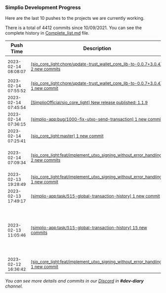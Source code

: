 
### Simplio Development Progress

Here are the last 10 pushes to the projects we are currently working.

There is a total of 4412 commits since 10/09/2021. You can see the complete history in
 [Complete_list.md](Complete_list.md) file.

| Push Time | Description | Commits |
| --- | --- | --- |
| <sub>2023-02-14 08:08:07</sub> | <sub>[[sio_core_light:chore/update\-trust\_wallet\_core\_lib\-to\-0\.0\.7\+3\.0\.4] 2 new commits](https://github.com/SimplioOfficial/sio_core_light/compare/42073b097efa...1087db30f2af)</sub> | <sub>[4639708](https://github.com/SimplioOfficial/sio_core_light/commit/4639708029207544131ff44932891ab2bea565c0) fix: ensureInitialized in on_emulator_test - ciripel<br>[1087db3](https://github.com/SimplioOfficial/sio_core_light/commit/1087db30f2af33a71d783ebf363103c1b9020ed8) fix: remove unneeded async - ciripel</sub> |
| <sub>2023-02-14 07:55:52</sub> | <sub>[[sio_core_light:chore/update\-trust\_wallet\_core\_lib\-to\-0\.0\.7\+3\.0\.4] 1 new commit](https://github.com/SimplioOfficial/sio_core_light/commit/42073b097efa71baabef9a7a394b22d456c07b03)</sub> | <sub>[42073b0](https://github.com/SimplioOfficial/sio_core_light/commit/42073b097efa71baabef9a7a394b22d456c07b03) chore: update trust_wallet_core_lib to 0.0.7+3.0.4 - ciripel</sub> |
| <sub>2023-02-14 07:45:54</sub> | <sub>[[SimplioOfficial/sio_core_light] New release published: 1\.1\.9](https://github.com/SimplioOfficial/sio_core_light/releases/tag/1.1.9)</sub> | <sub>_No Commits_</sub> |
| <sub>2023-02-14 07:36:15</sub> | <sub>[[simplio-app:bug/1000\-fix\-utxo\-send\-transaction] 1 new commit](https://github.com/SimplioOfficial/simplio-app/commit/e15a3ec9f221acc7d7f6b68bf30d44a64b59e7fb)</sub> | <sub>[e15a3ec](https://github.com/SimplioOfficial/simplio-app/commit/e15a3ec9f221acc7d7f6b68bf30d44a64b59e7fb) chore: fixed typo in toAssetTransactionSentSuccess - ciripel</sub> |
| <sub>2023-02-14 07:25:41</sub> | <sub>[[sio_core_light:master] 1 new commit](https://github.com/SimplioOfficial/sio_core_light/commit/48de75fd34e72f78a6e20936b909f631d88bbcdf)</sub> | <sub>[48de75f](https://github.com/SimplioOfficial/sio_core_light/commit/48de75fd34e72f78a6e20936b909f631d88bbcdf) Feat/implement utxo signing without error handl... - ciripel</sub> |
| <sub>2023-02-14 07:09:34</sub> | <sub>[[sio_core_light:feat/implement\_utxo\_signing\_without\_error\_handling] 2 new commits](https://github.com/SimplioOfficial/sio_core_light/compare/d4176d74e804...98d2c281ff2e)</sub> | <sub>[9565ecd](https://github.com/SimplioOfficial/sio_core_light/commit/9565ecd4018c8a9e93178b855feb9d143479d080) chore: force trust_wallet_core_lib 0.0.6+2.9.4 - ciripel<br>[98d2c28](https://github.com/SimplioOfficial/sio_core_light/commit/98d2c281ff2eebb7eb75b72ad0207a4cfced1832) chore: increase version to 1.1.9 - ciripel</sub> |
| <sub>2023-02-13 19:28:49</sub> | <sub>[[sio_core_light:feat/implement\_utxo\_signing\_without\_error\_handling] 1 new commit](https://github.com/SimplioOfficial/sio_core_light/commit/d4176d74e804ad3c792a3a254803befe4b4eb49b)</sub> | <sub>[d4176d7](https://github.com/SimplioOfficial/sio_core_light/commit/d4176d74e804ad3c792a3a254803befe4b4eb49b) feat: implement adjusted network fees! - ciripel</sub> |
| <sub>2023-02-13 17:49:17</sub> | <sub>[[simplio-app:task/515\-global\-transaction\-history] 1 new commit](https://github.com/SimplioOfficial/simplio-app/commit/9abfa745e4808dba0aece589eb9003e288e2052b)</sub> | <sub>[9abfa74](https://github.com/SimplioOfficial/simplio-app/commit/9abfa745e4808dba0aece589eb9003e288e2052b) refactor inventory screen with flutter native api - storkandstars</sub> |
| <sub>2023-02-13 11:05:46</sub> | <sub>[[simplio-app:task/515\-global\-transaction\-history] 15 new commits](https://github.com/SimplioOfficial/simplio-app/compare/fb510b633ae5...e25fba964a32)</sub> | <sub>[d63ebe3](https://github.com/SimplioOfficial/simplio-app/commit/d63ebe3596145d6ec826e639109b87c22d17341d) adding date text widget - storkandstars<br>[263dfaa](https://github.com/SimplioOfficial/simplio-app/commit/263dfaaa4974c74dd0b38ccdd7a7143150dd44d9) removing date extension - storkandstars<br>[609a07b](https://github.com/SimplioOfficial/simplio-app/commit/609a07b390c6e4442e35508181d3f1a173578156) removing transaction content - storkandstars<br>[a650359](https://github.com/SimplioOfficial/simplio-app/commit/a65035918fe282ee625e3de1a702b02fd4f5c716) removing transaction item - storkandstars<br>[94fec8d](https://github.com/SimplioOfficial/simplio-app/commit/94fec8dc0d56568af3417f9e195c0728cbb5ff45) removing transaction cubit - storkandstars</sub> |
| <sub>2023-02-12 16:36:42</sub> | <sub>[[sio_core_light:feat/implement\_utxo\_signing\_without\_error\_handling] 1 new commit](https://github.com/SimplioOfficial/sio_core_light/commit/3200855179f4b4852d12ae777f7950e786fd1a05)</sub> | <sub>[3200855](https://github.com/SimplioOfficial/sio_core_light/commit/3200855179f4b4852d12ae777f7950e786fd1a05) fix: allow signed max amount - ciripel</sub> |

_You can see more details and commits in our [Discord](https://discord.gg/aKhjuwZmdP) in **#dev-diary** channel._
